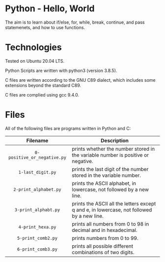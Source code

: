 # Python - Hello, World

The aim is to learn about if/else, for, while, break, continue, and pass statemenets, and how to use functions.

# Technologies

Tested on Ubuntu 20.04 LTS.

Python Scripts are written with python3 (version 3.8.5).

C files are written according to the GNU C89 dialect, which includes some extensions beyond the standard C89.

C files are complied using gcc 9.4.0.

# Files

All of the following files are programs written in Python and C:

| Filename                    | Description
|:---------------------------:| ---------------------------------------------------------------------------------------------------
| `0-positive_or_negative.py` | prints whether the number stored in the variable number is positive or negative.
| `1-last_digit.py`           | prints the last digit of the number stored in the variable number.
| `2-print_alphabet.py`       | prints the ASCII alphabet, in lowercase, not followed by a new line.
| `3-print_alphabt.py`        | prints the ASCII all the letters except q and e, in lowercase, not followed by a new line.
| `4-print_hexa.py`           | prints all numbers from 0 to 98 in decimal and in hexadecimal.
| `5-print_comb2.py`          | prints numbers from 0 to 99.
| `6-print_comb3.py`          | prints all possible different combinations of two digits.

